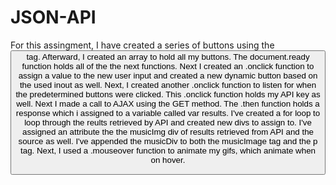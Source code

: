 # JSON-API
For this assingment, I have created a series of buttons using the <button> tag. Afterward, I created an array to hold all my buttons.
The document.ready function holds all of the the next functions. Next I created an .onclick function to assign a value to the new user input
and created a new dynamic button based on the used inout as well. Next, I created another .onclick function to listen for when the predetermined
buttons were clicked. This .onclick function holds my API key as well. Next I made a call to AJAX using the GET method. The .then function
holds a response which i assigned to a variable called var results. I've created a for loop to loop through the reults retrieved by API and
created new divs to assign to. I've assigned an attribute the the musicImg div of results retrieved from API and the source as well. 
I've appended the musicDiv to both the musicImage tag and the p tag. Next, I used a .mouseover function to animate my gifs, which animate when on hover.
